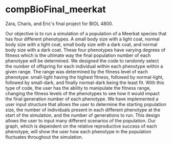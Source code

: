 # compBioFinal_meerkat

Zara, Charis, and Eric's final project for BIOL 4800.

Our objective is to run a simulation of a population of a Meerkat species that has four different phenotypes. A small body size with a light coat, normal body size with a light coat, small body size with a dark coat, and normal body size with a dark coat. These four phenotypes have varying degrees of fitness which is the ultimate way the final population number of each phenotype will be determined. We designed the code to randomly select the number of offspring for each individual within each phenotype within a given range. The range was determined by the fitness level of each phenotype: small-light having the highest fitness, followed by normal-light, followed by small-dark, and finally normal-dark being the least fit. With this type of code, the user has the ability to manipulate the fitness range, changing the fitness levels of the phenotypes to see how it would impact the final generation number of each phenotype. We have implemented a user input structure that allows the user to determine the starting population size, the number of individuals present in each different phenotype at the start of the simulation, and the number of generations to run. This design allows the user to input many different scenarios of the population. Our graph, which is dependent on the relative reproductive success of each phenotype, will show the user how each phenotype in the population fluctuates throughout the simulation. 
